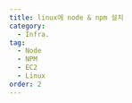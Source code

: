 ```yaml
---
title: linux에 node & npm 설치
category:
  - Infra.
tag:
  - Node
  - NPM
  - EC2
  - Linux
order: 2
---
```


